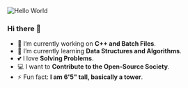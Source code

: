 ![Hello World](https://github.com/freyam/freyam/blob/master/hello-world.gif?raw=true)

### Hi there 👋

- 🔭 I’m currently working on **C++ and Batch Files**.
- 🌱 I’m currently learning **Data Structures and Algorithms**.
- 💕 I love **Solving Problems**.
- 💻 I want to **Contribute to the Open-Source Society**.
- ⚡ Fun fact: **I am 6'5" tall, basically a tower**.
